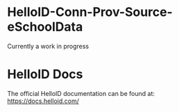# HelloID-Conn-Prov-Source-eSchoolData
 Currently a work in progress

# HelloID Docs
The official HelloID documentation can be found at: https://docs.helloid.com/

